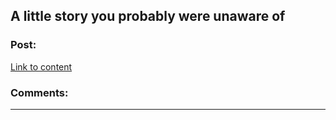 ## A little story you probably were unaware of

### Post:

[Link to content]()

### Comments:

---

